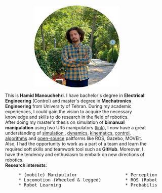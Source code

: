 <!-- For initial loading of page it must be `README.md` file, image and paragraphs are written in html for better control and configuration in web page, please do not convert them into markdown syntax. -->

<p style="text-align:center;">
  <img width="270" height="259" src="/img/bio_image/about_img.png" alt="my photo">
</p>

<p style="margin: 1% 5% 1% 5%">
This is <b>Hamid Manouchehri</b>. I have bachelor's degree in <b>Electrical Engineering</b> (Control) and master's degree in <b>Mechatronics Engineering</b> from University of Tehran. During my academic experiences, I could gain the vision to acquire the necessary knowledge and skills to do research in the field of robotics. <br>
After doing my master's thesis on simulation of <b>bimanual manipulation</b> using two UR5 manipulators (<a href="https://hamid-manouchehri.github.io/Development-and-Simulation-of-Bimanual-Object-Manipulation/">link</a>), I now have a great understanding of <u> simulation </u>, <u>dynamics</u>, <u>kinematics</u>, <u>control</u>, <u>algorithms</u> and <u>open-source</u> paltforms like ROS, Gazebo, MOVEit. Also, I had the opportunity to work as a part of a team and learn the required soft skills and teamwork tool such as <b>GitHub</b>. Moreover, I have the tendency and enthusiasm to embark on new directions of robotics. <br>
<b>Research interests</b>:
<pre>
        * (mobile) Manipulator                  * Perception and Sensing
        * Locomotion (Wheeled & legged)         * ROS (Robot Operating System)
        * Robot Learning                        * Probabilistic Robotics
</pre>
